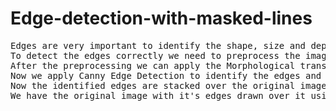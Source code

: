 # Edge-detection-with-masked-lines
<pre>
Edges are very important to identify the shape, size and depth of the object.
To detect the edges correctly we need to preprocess the image to remove any blurness and noise, enhance the image by sharpening.
After the preprocessing we can apply the Morphological transformations (Opening,Closing,Erosion,Dilation) based on the image requirements.
Now we apply Canny Edge Detection to identify the edges and color with any bright color which doesn't overlap with the colors present in the image.
Now the identified edges are stacked over the original image.
We have the original image with it's edges drawn over it using only Opencv and Python.
</pre>
